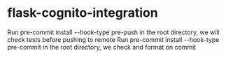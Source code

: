 # flask-cognito-integration


Run pre-commit install --hook-type pre-push in the root directory, we will check tests before pushing to remote
Run pre-commit install --hook-type pre-commit in the root directory, we check and format on commit
